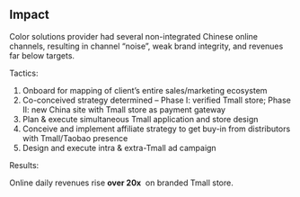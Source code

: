 ## Impact 

Color solutions provider had several non-integrated Chinese online channels, resulting in channel “noise”, weak brand integrity, and revenues far below targets.

Tactics:

1.  Onboard for mapping of client’s entire sales/marketing ecosystem
2.  Co-conceived strategy determined – Phase I: verified Tmall store; Phase II: new China site with Tmall store as payment gateway
3.  Plan & execute simultaneous Tmall application and store design
4.  Conceive and implement affiliate strategy to get buy-in from distributors with Tmall/Taobao presence
5.  Design and execute intra & extra-Tmall ad campaign

Results:

Online daily revenues rise **over 20x**  on branded Tmall store.

 